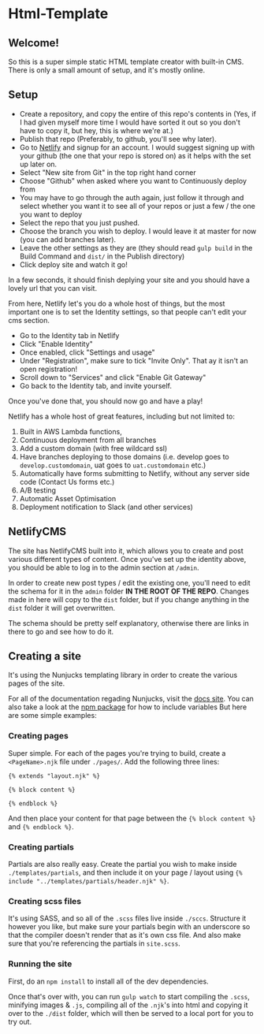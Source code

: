 # Html-Template

## Welcome!
So this is a super simple static HTML template creator with built-in CMS. There is only a small amount of setup, and it's mostly online.

## Setup
 - Create a repository, and copy the entire of this repo's contents in (Yes, if I had given myself more time I would have sorted it out so you don't have to copy it, but hey, this is where we're at.)
 - Publish that repo (Preferably, to github, you'll see why later).
 - Go to [Netlify](https://www.netlify.com/) and signup for an account. I would suggest signing up with your github (the one that your repo is stored on) as it helps with the set up later on.
 - Select "New site from Git" in the top right hand corner
 - Choose "Github" when asked where you want to Continuously deploy from
 - You may have to go through the auth again, just follow it through and select whether you want it to see all of your repos or just a few / the one you want to deploy
 - Select the repo that you just pushed.
 - Choose the branch you wish to deploy. I would leave it at master for now (you can add branches later).
 - Leave the other settings as they are (they should read `gulp build` in the Build Command and `dist/` in the Publish directory)
 - Click deploy site and watch it go!

In a few seconds, it should finish deplying your site and you should have a lovely url that you can visit. 

From here, Netlify let's you do a whole host of things, but the most important one is to set the Identity settings, so that people can't edit your cms section.

 - Go to the Identity tab in Netlify
 - Click "Enable Identity"
 - Once enabled, click "Settings and usage"
 - Under "Registration", make sure to tick "Invite Only". That ay it isn't an open registration!
 - Scroll down to "Services" and click "Enable Git Gateway"
 - Go back to the Identity tab, and invite yourself.

Once you've done that, you should now go and have a play!

Netlify has a whole host of great features, including but not limited to:

1. Built in AWS Lambda functions,
2. Continuous deployment from all branches
3. Add a custom domain (with free wildcard ssl)
4. Have branches deploying to those domains (i.e. develop goes to `develop.customdomain`, uat goes to `uat.customdomain` etc.)
5. Automatically have forms submitting to Netlify, without any server side code (Contact Us forms etc.)
6. A/B testing
7. Automatic Asset Optimisation
8. Deployment notification to Slack (and other services)

## NetlifyCMS
The site has NetlifyCMS built into it, which allows you to create and post various different types of content. Once you've set up the identity above, you should be able to log in to the admin section at `/admin`. 

In order to create new post types / edit the existing one, you'll need to edit the schema for it in the `admin` folder **IN THE ROOT OF THE REPO**. Changes made in here will copy to the `dist` folder, but if you change anything in the `dist` folder it will get overwritten.

The schema should be pretty self explanatory, otherwise there are links in there to go and see how to do it.

## Creating a site
It's using the Nunjucks templating library in order to create the various pages of the site. 

For all of the documentation regading Nunjucks, visit the [docs site](https://mozilla.github.io/nunjucks/). You can also take a look at the [npm package](https://www.npmjs.com/package/gulp-nunjucks-render) for how to include variables  But here are some simple examples:

### Creating pages
Super simple. For each of the pages you're trying to build, create a `<PageName>.njk` file under `./pages/`. Add the following three lines:
```
{% extends "layout.njk" %}

{% block content %}

{% endblock %}
```

And then place your content for that page between the `{% block content %}` and `{% endblock %}`.

### Creating partials
Partials are also really easy. Create the partial you wish to make inside `./templates/partials`, and then include it on your page / layout using `{% include "../templates/partials/header.njk" %}`.

### Creating scss files
It's using SASS, and so all of the `.scss` files live inside `./sccs`. Structure it however you like, but make sure your partials begin with an underscore so that the compiler doesn't render that as it's own css file. And also make sure that you're referencing the partials in `site.scss`.

### Running the site

First, do an `npm install` to install all of the dev dependencies.

Once that's over with, you can run `gulp watch` to start compiling the `.scss`, minifying images & `.js`, compiling all of the `.njk`'s into html and copying it over to the `./dist` folder, which will then be served to a local port for you to try out. 

